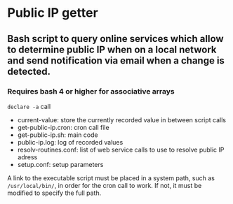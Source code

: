 # Public IP getter

## Bash script to query online services which allow to determine public IP when on a local network and send notification via email when a change is detected.

### Requires bash 4 or higher for associative arrays

 `declare -a` call

 - current-value: store the currently recorded value in between script calls
 - get-public-ip.cron: cron call file
 - get-public-ip.sh: main code
 - public-ip.log: log of recorded values
 - resolv-routines.conf: list of web service calls to use to resolve public IP adress
 - setup.conf: setup parameters

A link to the executable script must be placed in a system path, such as `/usr/local/bin/`, in order for the cron call to work. If not, it must be modified to specify the full path.


